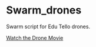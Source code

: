 # Swarm_drones
Swarm script for Edu Tello drones.

[Watch the Drone Movie](https://github.com/OZ77ARIEL/Swarm-Drone/tree/main/summary/drone_move.mp4)

